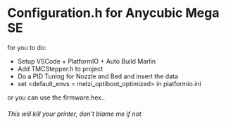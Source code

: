 # **Configuration.h for Anycubic Mega SE**

for you to do:

* Setup VSCode + PlatformIO + Auto Build Marlin
* Add TMCStepper.h to project
* Do a PID Tuning for Nozzle and Bed and insert the data 
* set <default_envs = melzi_optiboot_optimized> in platformio.ini 

or you can use the firmware.hex..

###### *This will kill your printer, don't blame me if not*

